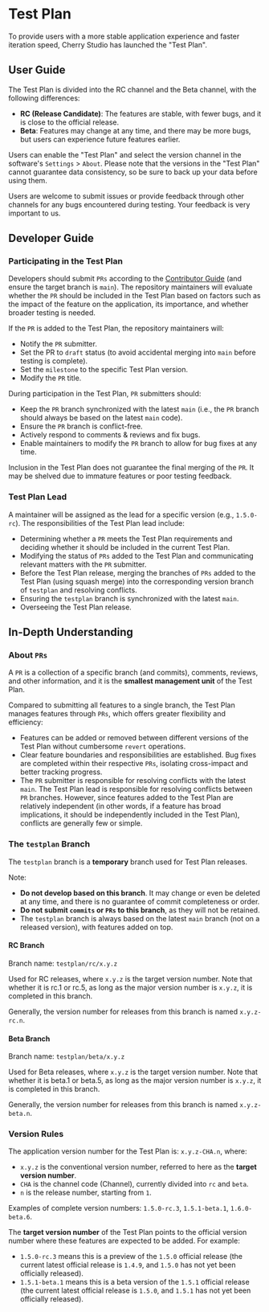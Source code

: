 # Test Plan

To provide users with a more stable application experience and faster iteration speed, Cherry Studio has launched the "Test Plan".

## User Guide

The Test Plan is divided into the RC channel and the Beta channel, with the following differences:

- **RC (Release Candidate)**: The features are stable, with fewer bugs, and it is close to the official release.
- **Beta**: Features may change at any time, and there may be more bugs, but users can experience future features earlier.

Users can enable the "Test Plan" and select the version channel in the software's `Settings` > `About`. Please note that the versions in the "Test Plan" cannot guarantee data consistency, so be sure to back up your data before using them.

Users are welcome to submit issues or provide feedback through other channels for any bugs encountered during testing. Your feedback is very important to us.

## Developer Guide

### Participating in the Test Plan

Developers should submit `PRs` according to the [Contributor Guide](../CONTRIBUTING.md) (and ensure the target branch is `main`). The repository maintainers will evaluate whether the `PR` should be included in the Test Plan based on factors such as the impact of the feature on the application, its importance, and whether broader testing is needed.

If the `PR` is added to the Test Plan, the repository maintainers will:

- Notify the `PR` submitter.
- Set the PR to `draft` status (to avoid accidental merging into `main` before testing is complete).
- Set the `milestone` to the specific Test Plan version.
- Modify the `PR` title.

During participation in the Test Plan, `PR` submitters should:

- Keep the `PR` branch synchronized with the latest `main` (i.e., the `PR` branch should always be based on the latest `main` code).
- Ensure the `PR` branch is conflict-free.
- Actively respond to comments & reviews and fix bugs.
- Enable maintainers to modify the `PR` branch to allow for bug fixes at any time.

Inclusion in the Test Plan does not guarantee the final merging of the `PR`. It may be shelved due to immature features or poor testing feedback.

### Test Plan Lead

A maintainer will be assigned as the lead for a specific version (e.g., `1.5.0-rc`). The responsibilities of the Test Plan lead include:

- Determining whether a `PR` meets the Test Plan requirements and deciding whether it should be included in the current Test Plan.
- Modifying the status of `PRs` added to the Test Plan and communicating relevant matters with the `PR` submitter.
- Before the Test Plan release, merging the branches of `PRs` added to the Test Plan (using squash merge) into the corresponding version branch of `testplan` and resolving conflicts.
- Ensuring the `testplan` branch is synchronized with the latest `main`.
- Overseeing the Test Plan release.

## In-Depth Understanding

### About `PRs`

A `PR` is a collection of a specific branch (and commits), comments, reviews, and other information, and it is the **smallest management unit** of the Test Plan.

Compared to submitting all features to a single branch, the Test Plan manages features through `PRs`, which offers greater flexibility and efficiency:

- Features can be added or removed between different versions of the Test Plan without cumbersome `revert` operations.
- Clear feature boundaries and responsibilities are established. Bug fixes are completed within their respective `PRs`, isolating cross-impact and better tracking progress.
- The `PR` submitter is responsible for resolving conflicts with the latest `main`. The Test Plan lead is responsible for resolving conflicts between `PR` branches. However, since features added to the Test Plan are relatively independent (in other words, if a feature has broad implications, it should be independently included in the Test Plan), conflicts are generally few or simple.

### The `testplan` Branch

The `testplan` branch is a **temporary** branch used for Test Plan releases.

Note:

- **Do not develop based on this branch**. It may change or even be deleted at any time, and there is no guarantee of commit completeness or order.
- **Do not submit `commits` or `PRs` to this branch**, as they will not be retained.
- The `testplan` branch is always based on the latest `main` branch (not on a released version), with features added on top.

#### RC Branch

Branch name: `testplan/rc/x.y.z`

Used for RC releases, where `x.y.z` is the target version number. Note that whether it is rc.1 or rc.5, as long as the major version number is `x.y.z`, it is completed in this branch.

Generally, the version number for releases from this branch is named `x.y.z-rc.n`.

#### Beta Branch

Branch name: `testplan/beta/x.y.z`

Used for Beta releases, where `x.y.z` is the target version number. Note that whether it is beta.1 or beta.5, as long as the major version number is `x.y.z`, it is completed in this branch.

Generally, the version number for releases from this branch is named `x.y.z-beta.n`.

### Version Rules

The application version number for the Test Plan is: `x.y.z-CHA.n`, where:

- `x.y.z` is the conventional version number, referred to here as the **target version number**.
- `CHA` is the channel code (Channel), currently divided into `rc` and `beta`.
- `n` is the release number, starting from `1`.

Examples of complete version numbers: `1.5.0-rc.3`, `1.5.1-beta.1`, `1.6.0-beta.6`.

The **target version number** of the Test Plan points to the official version number where these features are expected to be added. For example:

- `1.5.0-rc.3` means this is a preview of the `1.5.0` official release (the current latest official release is `1.4.9`, and `1.5.0` has not yet been officially released).
- `1.5.1-beta.1` means this is a beta version of the `1.5.1` official release (the current latest official release is `1.5.0`, and `1.5.1` has not yet been officially released).
